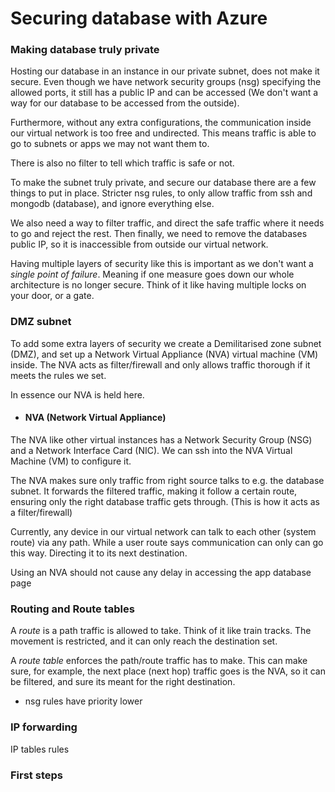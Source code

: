 # Securing database with Azure

### Making database truly private

Hosting our database in an instance in our private subnet, does not make it secure. Even though we have network security groups (nsg) specifying the allowed ports, it still has a public IP and can be accessed (We don't want a way for our database to be accessed from the outside).

Furthermore, without any extra configurations, the communication inside our virtual network is too free and undirected. This means traffic is able to go to subnets or apps we may not want them to. 

There is also no filter to tell which traffic is safe or not.

To make the subnet truly private, and secure our database there are a few things to put in place. Stricter nsg rules, to only allow traffic from ssh and mongodb (database), and ignore everything else. 

We also need a way to filter traffic, and direct the safe traffic where it needs to go and reject the rest. Then finally, we need to remove the databases public IP, so it is inaccessible from outside our virtual network.

Having multiple layers of security like this is important as we don't want a *single point of failure*. Meaning if one measure goes down our whole architecture is no longer secure. Think of it like having multiple locks on your door, or a gate.

### DMZ subnet

To add some extra layers of security we create a Demilitarised zone subnet (DMZ), and set up a Network Virtual Appliance (NVA) virtual machine (VM) inside. The NVA acts as filter/firewall and only allows traffic thorough if it meets the rules we set.

In essence our NVA is held here.

* #### NVA (Network Virtual Appliance)

The NVA like other virtual instances has a Network Security Group (NSG) and a Network Interface Card (NIC). We can ssh into the NVA Virtual Machine (VM) to configure it.

The NVA makes sure only traffic from right source talks to e.g. the database subnet. It forwards the filtered traffic, making it follow a certain route, ensuring only the right database traffic gets through. (This is how it acts as a filter/firewall)  

Currently, any device in our virtual network can talk to each other (system route) via any path. While a user route says communication can only can go this way. Directing it to its next destination.

Using an NVA should not cause any delay in accessing the app database page

### Routing and Route tables

A *route* is a path traffic is allowed to take. Think of it like train tracks. The movement is restricted, and it can only reach the destination set.

A *route table*  enforces the path/route traffic has to make. This can make sure, for example, the next place (next hop) traffic goes is the NVA, so it can be filtered, and sure its meant for the right destination.

* nsg rules have priority lower 

  


### IP forwarding

IP tables rules

### First steps



